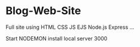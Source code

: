 # Blog-Web-Site
Full site using HTML CSS JS EJS Node.js Express ...


Start NODEMON install
local server 3000
